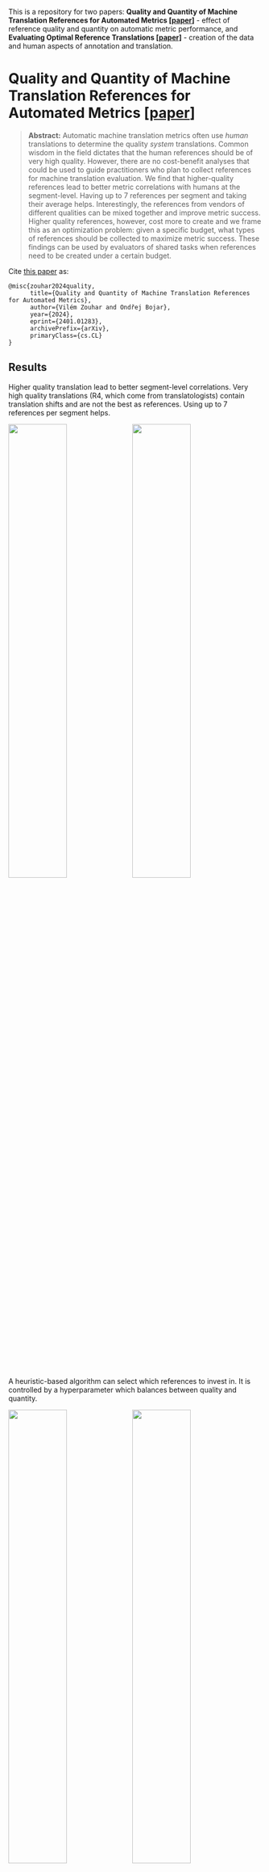 This is a repository for two papers: **Quality and Quantity of Machine Translation References for Automated Metrics [[paper](https://arxiv.org/abs/2401.01283)]** - effect of reference quality and quantity on automatic metric performance, and **Evaluating Optimal Reference Translations [[paper]](https://arxiv.org/abs/2311.16787)** - creation of the data and human aspects of annotation and translation.

# Quality and Quantity of Machine Translation References for Automated Metrics [[paper](https://arxiv.org/abs/2401.01283)]

> **Abstract:** Automatic machine translation metrics often use _human_ translations to determine the quality _system_ translations. Common wisdom in the field dictates that the human references should be of very high quality. However, there are no cost-benefit analyses that could be used to guide practitioners who plan to collect references for machine translation evaluation. We find that higher-quality references lead to better metric correlations with humans at the segment-level. Having up to 7 references per segment and taking their average helps. Interestingly, the references from vendors of different qualities can be mixed together and improve metric success. Higher quality references, however, cost more to create and we frame this as an optimization problem: given a specific budget, what types of references should be collected to maximize metric success. These findings can be used by evaluators of shared tasks when references need to be created under a certain budget.

Cite [this paper](https://arxiv.org/abs/2401.01283) as:
```
@misc{zouhar2024quality,
      title={Quality and Quantity of Machine Translation References for Automated Metrics}, 
      author={Vilém Zouhar and Ondřej Bojar},
      year={2024},
      eprint={2401.01283},
      archivePrefix={arXiv},
      primaryClass={cs.CL}
}
```

## Results

Higher quality translation lead to better segment-level correlations. Very high quality translations (R4, which come from translatologists) contain translation shifts and are not the best as references.
Using up to 7 references per segment helps.

<img src="https://github.com/ufal/optimal-reference-translations/assets/7661193/d4cf2669-b2d8-40a3-9193-b1e8811090f2" width="48%">
<img src="https://github.com/ufal/optimal-reference-translations/assets/7661193/c660daaa-ffd2-4229-8084-309e4db2b89f" width="48%">

A heuristic-based algorithm can select which references to invest in. It is controlled by a hyperparameter which balances between quality and quantity.

<img src="https://github.com/ufal/optimal-reference-translations/assets/7661193/53e27e2e-57b6-4aa8-ae52-74f6adc649de" width="48%">
<img src="https://github.com/ufal/optimal-reference-translations/assets/7661193/d5579fea-946c-4056-b4d6-ccdb8cefa3cb" width="48%">

# Evaluating Optimal Reference Translations [[paper]](https://arxiv.org/abs/2311.16787)

> **Abstract:** The overall translation quality reached by current machine translation (MT) systems for high-resourced language pairs is remarkably good. Standard methods of evaluation are not suitable nor intended to uncover the many translation errors and quality deficiencies that still persist. Furthermore, the quality of standard reference translations is commonly questioned and comparable quality levels have been reached by MT alone in several language pairs. Navigating further research in these high-resource settings is thus difficult. In this article, we propose a methodology for creating more reliable document-level human reference translations, called "optimal reference translations," with the simple aim to raise the bar of what should be deemed "human translation quality." We evaluate the obtained document-level optimal reference translations in comparison with "standard" ones, confirming a significant quality increase and also documenting the relationship between evaluation and translation editing.

This is project at ETH Zürich and ÚFAL Charles University. [Paper](https://arxiv.org/abs/2311.16787) to be published in Natural Language Engineering 2024.
For now cite as:
```
@misc{zouhar2023evaluating,
      title={Evaluating Optimal Reference Translations}, 
      author={Vilém Zouhar and Věra Kloudová and Martin Popel and Ondřej Bojar},
      year={2023},
      eprint={2311.16787},
      archivePrefix={arXiv},
      primaryClass={cs.CL}
}
```

Collected English to Czech translation evaluation human data are in [`data/ort_human.json`](data/ort_human.json). The rest of this repository contains data preparation and evaluation code.
Our data is based on WMT2020 data and can thus be also used to e.g. evaluate the quality of various translations as references.
The process of the data is as follows:
1. P1, P2, and P3 are independent translations from English to Czech. N1 is an expert translation by a translatologist.
2. All the human translations are evaluated on document and segment level with detail (in [`data/ort_human.json`](data/ort_human.json)) by different types of human annotators (laypeople, translatology students, professional translators). If the translation is not perfect, the annotators provide a post-edited version for which they would assign the highest grade (6).

Note: If you you also want to use the WMT2020 system submissions, please contact [Vilém Zouhar](vilem.zouhar@gmail.com). The code is here, just not pretty yet. 🙂

## Example usage

```bash
# fetch data
curl "https://raw.githubusercontent.com/ufal/optimal-reference-translations/main/data/ort_human.json" > ort_human.json
```

```python3
# in Python
import json
data = json.load(open("ort_human.json"))

# 220 annotated documents
len(data)

# 1760 annotated source lines
sum([len(doc["lines"]) for doc in data])

# 7040 annotated translations
sum([sum([len(line["translations"]) for line in doc["lines"]]) for doc in data])

# 11 annotators
len(set(doc["uid"] for doc in data))

import numpy as np
# Average document-level for N1: 5.865
np.average([doc["rating"]["4"]["overall"] for doc in data])

# Average document-level for P3: 4.810
np.average([doc["rating"]["3"]["overall"] for doc in data])
```

## Results

It make sense to have multiple rounds of translation post-editing.
![image](https://github.com/ufal/optimal-reference-translations/assets/7661193/d20d1e2e-4d08-4457-b654-961917d7b0e9)

Translatology students, professionals and laypeople perceive quality differently.
![image](https://github.com/ufal/optimal-reference-translations/assets/7661193/190f519d-6851-4186-aac6-7fe53b59ba7f)


## Data structure

Beginning of [`data/ort_human.json`](data/ort_human.json):

```
[
    {
        "uid": "sahara",
        "expertise": "student",
        "doc": "huffingtonpost.com.19385",
        "time": 210.0,                             # self-reported in minutes
        "rating": {
            "2": {                                 # 2 = P2
                "spelling": 4.0,                   # ranges from 0 to 6
                "terminology": 5.5,
                "grammar": 5.5,
                "meaning": 5.0,
                "style": 4.5,
                "pragmatics": 6.0,
                "overall": 4.5
            },
            "4": {                                 # 4 = N1
                "spelling": 6.0,
                "terminology": 6.0,
                "grammar": 6.0,
                "meaning": 5.0,
                "style": 5.0,
                "pragmatics": 6.0,
                "overall": 5.7
            },
            "1": {                                 # 1 = P1
                "spelling": 6.0,
                "terminology": 5.9,
                "grammar": 5.4,
                "meaning": 4.7,
                "style": 4.6,
                "pragmatics": 5.8,
                "overall": 5.0
            },
            "3": {                                 # 3 = P3
                "spelling": 4.5,
                "terminology": 4.7,
                "grammar": 5.0,
                "meaning": 4.5,
                "style": 5.0,
                "pragmatics": 6.0,
                "overall": 4.6
            }
        },
        "lines": [
            {
                "source": "Sony, Disney Back To Work On Third Spider-Man Film",               # source sentence
                "comment": null,
                "translations": {
                    "2": {
                        "orig": "Sony a Disney opět pracují na třetím filmu o Spider-Manovi", # original translation
                        "done": "Sony a Disney pracují na třetím filmu o Spider-Manovi",      # post-edited translation
                        "rating": {
                            "spelling": 6.0,
                            "terminology": 6.0,
                            "grammar": 6.0,
                            "meaning": 5.0,
                            "style": 6.0,
                            "pragmatics": 6.0,
                            "overall": 5.0
                        }
                    },
                    "4": {
                        "orig": "Sony a Disney opět spolupracují na třetím filmu o Spider-Manovi",
                        "done": "Sony a Disney opět spolupracují na třetím filmu o Spider-Manovi",
                        "rating": {
                            "spelling": 6.0,
                            "terminology": 6.0,
                            "grammar": 6.0,
                            "meaning": 6.0,
                            "style": 6.0,
                            "pragmatics": 6.0,
                            "overall": 6.0
                        }
                    },
...
```
